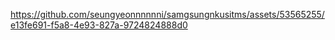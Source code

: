 

https://github.com/seungyeonnnnnni/samgsungnkusitms/assets/53565255/e13fe691-f5a8-4e93-827a-9724824888d0

